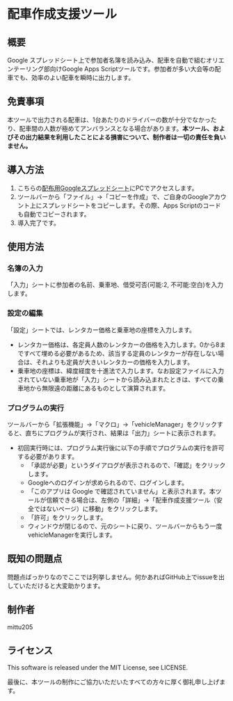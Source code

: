 # 配車作成支援ツール
## 概要
Google スプレッドシート上で参加者名簿を読み込み、配車を自動で組むオリエンテーリング部向けGoogle Apps Scriptツールです。参加者が多い大会等の配車でも、効率のよい配車を瞬時に出力します。

## 免責事項
本ツールで出力される配車は、1台あたりのドライバーの数が十分でなかったり、配車間の人数が極めてアンバランスとなる場合があります。**本ツール、およびその出力結果を利用したことによる損害について、制作者は一切の責任を負いません。**

## 導入方法
1. こちらの[配布用Googleスプレッドシート](https://docs.google.com/spreadsheets/d/1TbNJjnGqGuulFje2fg3btBmh8m3yP7DGcy-P1rZG4_I/edit?usp=sharing)にPCでアクセスします。
2. ツールバーから「ファイル」→「コピーを作成」で、ご自身のGoogleアカウント上にスプレッドシートをコピーします。その際、Apps Scriptのコードも自動でコピーされます。
3. 導入完了です。

## 使用方法
### 名簿の入力
「入力」シートに参加者の名前、乗車地、借受可否(可能:2, 不可能:空白)を入力します。

### 設定の編集
「設定」シートでは、レンタカー価格と乗車地の座標を入力します。
- レンタカー価格は、各定員人数のレンタカーの価格を入力します。0から8まですべて埋める必要があるため、該当する定員のレンタカーが存在しない場合は、それよりも定員が大きいレンタカーの価格を入力します。
- 乗車地の座標は、緯度経度を十進法で入力します。なお設定ファイルに入力されていない乗車地が「入力」シートから読み込まれたときは、すべての乗車地から無限遠の距離にあるものとして演算されます。

### プログラムの実行
ツールバーから「拡張機能」→「マクロ」→「vehicleManager」をクリックすると、直ちにプログラムが実行され、結果は「出力」シートに表示されます。
- 初回実行時には、プログラム実行後に以下の手順でプログラムの実行を許可する必要があります。
  - 「承認が必要」というダイアログが表示されるので、「確認」をクリックします。
  - Googleへのログインが求められるので、ログインします。
  - 「このアプリは Google で確認されていません」と表示されます。本ツールが信頼できる場合は、左側の「詳細」→「配車作成支援ツール（安全ではないページ）に移動」をクリックします。
  - 「許可」をクリックします。
  - ウィンドウが閉じるので、元のシートに戻り、ツールバーからもう一度vehicleManagerを実行します。

## 既知の問題点
問題点ばっかりなのでここでは列挙しません。何かあればGitHub上でissueを出していただけると大変助かります。

## 制作者
mittu205

## ライセンス
This software is released under the MIT License, see LICENSE.

最後に、本ツールの制作にご協力いただいたすべての方々に厚く御礼申し上げます。

